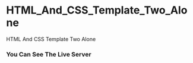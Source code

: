 # HTML_And_CSS_Template_Two_Alone
HTML And CSS Template Two Alone


### You Can See The Live Server
